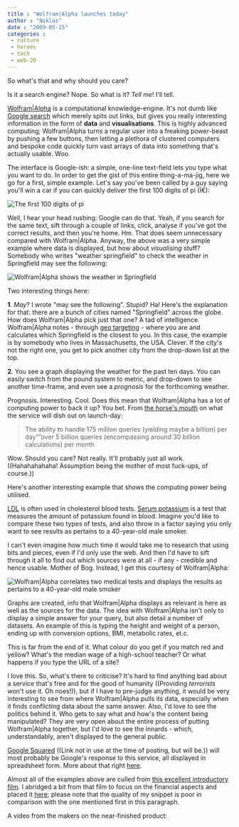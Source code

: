 ```yaml
---
title : "Wolfram|Alpha launches today"
author : "Niklas"
date : "2009-05-15"
categories : 
 - culture
 - heroes
 - tech
 - web-20
---
```


So what's that and why should you care?

Is it a search engine? Nope. So what is it? _Tell me_! I'll tell.

[Wolfram|Alpha](http://wolframalpha.com) is a computational knowledge-engine. It's not dumb like [Google search](http://google.com) which merely spits out links, but gives you really interesting information in the form of **data** and **visualisations**. This is highly advanced computing; Wolfram|Alpha turns a regular user into a freaking power-beast by pushing a few buttons, then letting a plethora of clustered computers and bespoke code quickly turn vast arrays of data into something that's actually usable. Woo.

The interface is Google-ish: a simple, one-line text-field lets you type what you want to do. In order to get the gist of this entire thing-a-ma-jig, here we go for a first, simple example. Let's say you've been called by a guy saying you'll win a car if you can quickly deliver the first 100 digits of pi (Ï€):

![The first 100 digits of pi](http://blog.wolframalpha.com/data/uploads/2009/05/0513pi100digits.png)

Well, I hear your head rushing: Google can do that. Yeah, if you search for the same text, sift through a couple of links, click, analyse if you've got the correct results, and then you're home. Hm. That does seem unnecessary compared with Wolfram|Alpha. Anyway, the above was a very simple example where data is displayed, but how about _visualising_ stuff? Somebody who writes "weather springfield" to check the weather in Springfield may see the following:

![Wolfram|Alpha shows the weather in Springfield](https://niklasblog.com/wp-content/2009-05-15-wolframalpha1.gif)

Two interesting things here:

**1**. _May_? I wrote "may see the following". Stupid? Ha! Here's the explanation for that: there are a bunch of cities named "Springfield" across the globe. How does Wolfram|Alpha pick just that one? A tad of intelligence. Wolfram|Alpha notes - through [geo targeting](http://en.wikipedia.org/wiki/Geo_targeting) - where you are and calculates which Springfield is the closest to you. In this case, the example is by somebody who lives in Massachusetts, the USA. Clever. If the city's not the right one, you get to pick another city from the drop-down list at the top.

**2**. You see a graph displaying the weather for the past ten days. You can easily switch from the pound system to metric, and drop-down to see another time-frame, and even see a _prognosis_ for the forthcoming weather.

Prognosis. Interesting. Cool. Does this mean that Wolfram|Alpha has a lot of computing power to back it up? You bet. From [the horse's mouth](http://blog.wolframalpha.com/2009/05/12/the-computers-powering-computable-knowledge/#more-298) on what the service will dish out on launch-day:

> The ability to handle 175 million queries (yielding maybe a billion) per day“”over 5 billion queries (encompassing around 30 billion calculations) per month

Wow. Should you care? Not really. It'll probably just all work. ((Hahahahahaha! Assumption being the mother of most fuck-ups, of course.))

Here's another interesting example that shows the computing power being utilised.

[LDL](http://en.wikipedia.org/wiki/LDL) is often used in cholesterol blood tests. [Serum potassium](http://www.nlm.nih.gov/medlineplus/ency/article/003484.htm) is a test that measures the amount of potassium found in blood. Imagine you'd like to compare these two types of tests, and also throw in a factor saying you only want to see results as pertains to a 40-year-old male smoker.

I can't even imagine how much time it would take me to research that using bits and pieces, even if I'd only use the web. And then I'd have to sift through it all to find out which sources were at all - if any - credible and hence usable. Mother of Bog. Instead, I get this courtesy of Wolfram|Alpha:

![Wolfram|Alpha correlates two medical tests and displays the results as pertains to a 40-year-old male smoker](https://niklasblog.com/wp-content/2009-05-15-wolframalpha2.gif)

Graphs are created, info that Wolfram|Alpha displays as relevant is here as well as the sources for the data. The idea with Wolfram|Alpha isn't only to display a simple answer for your query, but also detail a number of datasets. An example of this is typing the height and weight of a person, ending up with conversion options, BMI, metabolic rates, et.c.

This is far from the end of it. What colour do you get if you match red and yellow? What's the median wage of a high-school teacher? Or what happens if you type the URL of a site?

I love this. So, what's there to criticise? It's hard to find anything bad about a service that's free and for the good of humanity ((Providing _terrorists_ won't use it. Oh noes!)), but if I have to pre-judge anything, it would be very interesting to see from where Wolfram|Alpha pulls its data, especially when it finds conflicting data about the same answer. Also, I'd love to see the politics behind it. Who gets to say what and how's the content being manipulated? They are very open about the entire process of putting Wolfram|Alpha together, but I'd love to see the innards - which, understandably, aren't displayed to the general public.

[Google Squared](http://google.com/squared) ((Link not in use at the time of posting, but will be.)) will most probably be Google's response to this service, all displayed in spreadsheet form. More about that right [here](http://searchengineland.com/up-close-google-squared-19313).

Almost all of the examples above are culled from [this excellent introductory film](http://www.wolframalpha.com/screencast/introducingwolframalpha.html). I abridged a bit from that film to focus on the financial aspects and placed it [here](http://www.screencast.com/users/pivic/folders/Jing/media/b77f8078-94c5-417b-ac6a-36f2fcd7997b); please note that the quality of my snippet is poor in comparison with the one mentioned first in this paragraph.

A video from the makers on the near-finished product:
